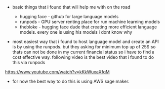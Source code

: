 - basic things that i found that will help me with on the road 
	- hugging face - github for large language models 
	- runpods - GPU server renting place for run machine learning models 
	- thebloke - hugging face dude that creating more efficient language models. every one is using his models i dont know why 

- most easiest way that i found to host language model and create an API is by using the runpods. but they asking for minimum top up of 25$ so thats can not be done in my current financial status so i have to find a cost effective way. following video is the best video that  i found to do this via runpods 

https://www.youtube.com/watch?v=kKkWuxaXfqM 

- for now the best way to do this is using AWS sage maker. 
